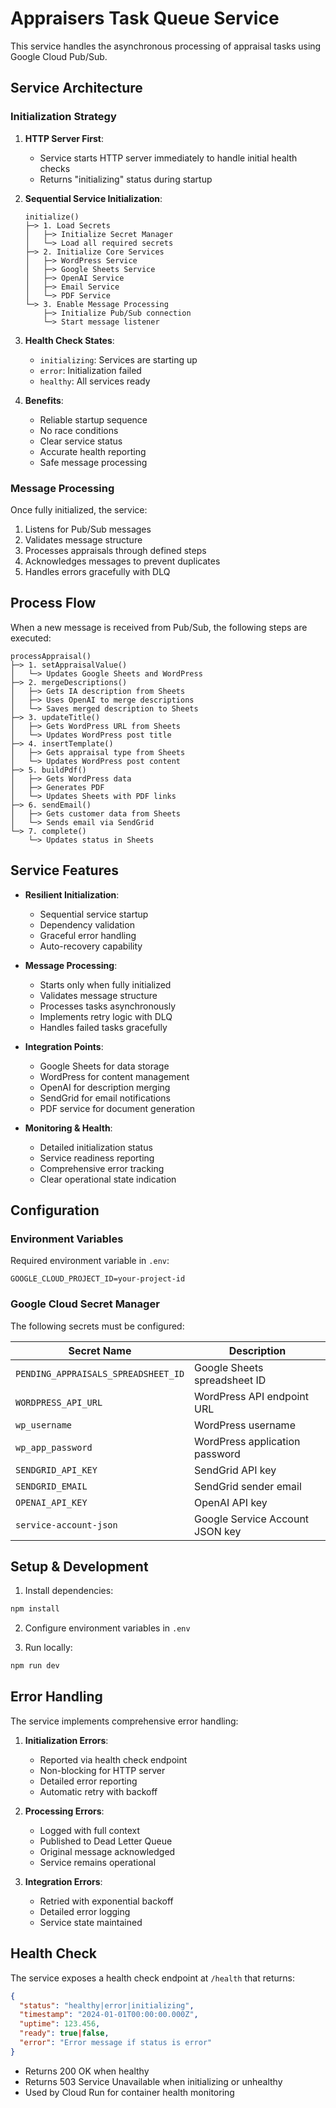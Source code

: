 # Appraisers Task Queue Service

This service handles the asynchronous processing of appraisal tasks using Google Cloud Pub/Sub.

## Service Architecture

### Initialization Strategy
1. **HTTP Server First**: 
   - Service starts HTTP server immediately to handle initial health checks
   - Returns "initializing" status during startup

2. **Sequential Service Initialization**:
   ```
   initialize()
   ├─> 1. Load Secrets
   │   ├─> Initialize Secret Manager
   │   └─> Load all required secrets
   ├─> 2. Initialize Core Services
   │   ├─> WordPress Service
   │   ├─> Google Sheets Service
   │   ├─> OpenAI Service
   │   ├─> Email Service
   │   └─> PDF Service
   └─> 3. Enable Message Processing
       ├─> Initialize Pub/Sub connection
       └─> Start message listener
   ```

3. **Health Check States**:
   - `initializing`: Services are starting up
   - `error`: Initialization failed
   - `healthy`: All services ready

4. **Benefits**:
   - Reliable startup sequence
   - No race conditions
   - Clear service status
   - Accurate health reporting
   - Safe message processing

### Message Processing
Once fully initialized, the service:
1. Listens for Pub/Sub messages
2. Validates message structure
3. Processes appraisals through defined steps
4. Acknowledges messages to prevent duplicates
5. Handles errors gracefully with DLQ

## Process Flow

When a new message is received from Pub/Sub, the following steps are executed:

```
processAppraisal()
├─> 1. setAppraisalValue()
│   └─> Updates Google Sheets and WordPress
├─> 2. mergeDescriptions()
│   ├─> Gets IA description from Sheets
│   ├─> Uses OpenAI to merge descriptions
│   └─> Saves merged description to Sheets
├─> 3. updateTitle()
│   ├─> Gets WordPress URL from Sheets
│   └─> Updates WordPress post title
├─> 4. insertTemplate()
│   ├─> Gets appraisal type from Sheets
│   └─> Updates WordPress post content
├─> 5. buildPdf()
│   ├─> Gets WordPress data
│   ├─> Generates PDF
│   └─> Updates Sheets with PDF links
├─> 6. sendEmail()
│   ├─> Gets customer data from Sheets
│   └─> Sends email via SendGrid
└─> 7. complete()
    └─> Updates status in Sheets
```

## Service Features

- **Resilient Initialization**:
  - Sequential service startup
  - Dependency validation
  - Graceful error handling
  - Auto-recovery capability

- **Message Processing**:
  - Starts only when fully initialized
  - Validates message structure
  - Processes tasks asynchronously
  - Implements retry logic with DLQ
  - Handles failed tasks gracefully

- **Integration Points**:
  - Google Sheets for data storage
  - WordPress for content management
  - OpenAI for description merging
  - SendGrid for email notifications
  - PDF service for document generation

- **Monitoring & Health**:
  - Detailed initialization status
  - Service readiness reporting
  - Comprehensive error tracking
  - Clear operational state indication

## Configuration

### Environment Variables

Required environment variable in `.env`:
```
GOOGLE_CLOUD_PROJECT_ID=your-project-id
```

### Google Cloud Secret Manager

The following secrets must be configured:

| Secret Name | Description |
|------------|-------------|
| `PENDING_APPRAISALS_SPREADSHEET_ID` | Google Sheets spreadsheet ID |
| `WORDPRESS_API_URL` | WordPress API endpoint URL |
| `wp_username` | WordPress username |
| `wp_app_password` | WordPress application password |
| `SENDGRID_API_KEY` | SendGrid API key |
| `SENDGRID_EMAIL` | SendGrid sender email |
| `OPENAI_API_KEY` | OpenAI API key |
| `service-account-json` | Google Service Account JSON key |

## Setup & Development

1. Install dependencies:
```bash
npm install
```

2. Configure environment variables in `.env`

3. Run locally:
```bash
npm run dev
```

## Error Handling

The service implements comprehensive error handling:

1. **Initialization Errors**:
   - Reported via health check endpoint
   - Non-blocking for HTTP server
   - Detailed error reporting
   - Automatic retry with backoff

2. **Processing Errors**:
   - Logged with full context
   - Published to Dead Letter Queue
   - Original message acknowledged
   - Service remains operational

3. **Integration Errors**:
   - Retried with exponential backoff
   - Detailed error logging
   - Service state maintained

## Health Check

The service exposes a health check endpoint at `/health` that returns:

```json
{
  "status": "healthy|error|initializing",
  "timestamp": "2024-01-01T00:00:00.000Z",
  "uptime": 123.456,
  "ready": true|false,
  "error": "Error message if status is error"
}
```

- Returns 200 OK when healthy
- Returns 503 Service Unavailable when initializing or unhealthy
- Used by Cloud Run for container health monitoring